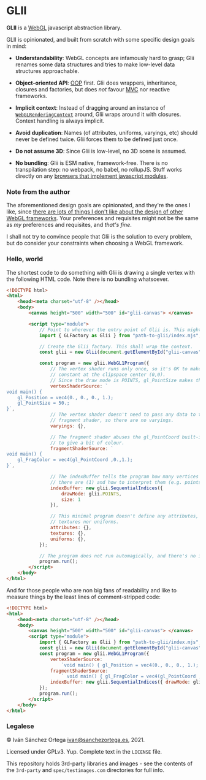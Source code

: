 
# GLII

**GLII** is a [WebGL](https://developer.mozilla.org/en-US/docs/Web/API/WebGL_API)
javascript abstraction library.

GLII is opinionated, and built from scratch with some specific design goals in mind:

- **Understandability**: WebGL concepts are infamously hard to grasp; Glii
renames some data structures and tries to make low-level data structures approachable.

- **Object-oriented API**: [OOP](https://en.wikipedia.org/wiki/Object-oriented_programming)
first. Glii does wrappers, inheritance, closures and factories, but does *not* favour
[MVC](https://en.wikipedia.org/wiki/Model%E2%80%93view%E2%80%93controller) nor reactive frameworks.

- **Implicit context**: Instead of dragging around an instance of
[`WebGLRenderingContext`](https://developer.mozilla.org/en-US/docs/Web/API/WebGLRenderingContext)
around, Glii wraps around it with closures. Context handling is always implicit.

- **Avoid duplication**: Names (of attributes, uniforms, varyings, etc) should
never be defined twice. Glii forces them to be defined just once.

- **Do not assume 3D**: Since Glii is low-level, no 3D scene is assumed.

- **No bundling**: Glii is ESM native, framework-free. There is no transpilation step: no webpack, no babel, no rollupJS. Stuff works directly on any
[browsers that implement javascript modules](https://developer.mozilla.org/en-US/docs/Web/JavaScript/Guide/Modules).

### Note from the author

The aforementioned design goals are opinionated, and they're the
ones I like, since [there are lots of things I don't like about the design of other WebGL frameworks](https://ivan.sanchezortega.es/devel/2019/02/14/a-rant-about-webgl-frameworks.html). Your preferences and requisites might not be the same as *my* preferences
and requisites, and *that's fine*.

I shall not try to convince people that Glii is the solution to every problem, but
do consider your constraints when choosing a WebGL framework.


### Hello, world

The shortest code to do something with Glii is drawing a single vertex with
the following HTML code. Note there is no bundling whatsoever.

```html
<!DOCTYPE html>
<html>
	<head><meta charset="utf-8" /></head>
	<body>
		<canvas height="500" width="500" id="glii-canvas"> </canvas>

		<script type="module">
			// Point to wherever the entry point of Glii is. This might be a CDN.
			import { GLFactory as Glii } from "path-to-glii/index.mjs";

			// Create the Glii factory. This shall wrap the context.
			const glii = new Glii(document.getElementById("glii-canvas"));

			const program = new glii.WebGL1Program({
				// The vertex shader runs only once, so it's OK to make gl_Position
				// constant at the clipspace center (0,0).
				// Since the draw mode is POINTS, gl_PointSize makes things easier to see.
				vertexShaderSource: `
void main() {
	gl_Position = vec4(0., 0., 0., 1.);
	gl_PointSize = 50.;
}`,
				// The vertex shader doesn't need to pass any data to the
				// fragment shader, so there are no varyings.
				varyings: {},

				// The fragment shader abuses the gl_PointCoord built-in variable
				// to give a bit of colour.
				fragmentShaderSource: `
void main() {
	gl_FragColor = vec4(gl_PointCoord ,0.,1.);
}`,

				// The indexBuffer tells the program how many vertices
				// there are (1) and how to interpret them (e.g. points, not triangles)
				indexBuffer: new glii.SequentialIndices({
					drawMode: glii.POINTS,
					size: 1
				}),

				// This minimal program doesn't define any attributes,
				// textures nor uniforms.
				attributes: {},
				textures: {},
				uniforms: {},
			});

			// The program does not run automagically, and there's no implicit render loop.
			program.run();
		</script>
	</body>
</html>
```

And for those people who are non big fans of readability and like to measure things by the least lines of comment-stripped code:

```html
<!DOCTYPE html>
<html>
	<head><meta charset="utf-8" /></head>
	<body>
		<canvas height="500" width="500" id="glii-canvas"> </canvas>
		<script type="module">
			import { GLFactory as Glii } from "path-to-glii/index.mjs";
			const glii = new Glii(document.getElementById("glii-canvas"));
			const program = new glii.WebGL1Program({
				vertexShaderSource:
					`void main() { gl_Position = vec4(0., 0., 0., 1.); gl_PointSize = 50.; }`,
				fragmentShaderSource:
					` void main() { gl_FragColor = vec4(gl_PointCoord ,0.,1.); }`,
				indexBuffer: new glii.SequentialIndices({ drawMode: glii.POINTS, size: 1 }),
			});
			program.run();
		</script>
	</body>
</html>
```

### Legalese

© Iván Sánchez Ortega <ivan@sanchezortega.es>, 2021.

Licensed under GPLv3. Yup. Complete text in the `LICENSE` file.

This repository holds 3rd-party libraries and images - see the contents of the `3rd-party` and `spec/testimages.com` directories for full info.
